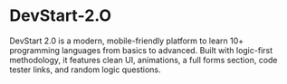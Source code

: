# DevStart-2.O
DevStart 2.0 is a modern, mobile-friendly platform to learn 10+ programming languages from basics to advanced. Built with logic-first methodology, it features clean UI, animations, a full forms section, code tester links, and random logic questions.
